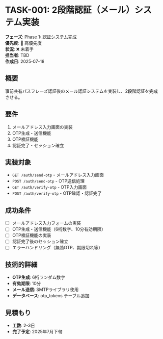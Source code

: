 # TASK-001: 2段階認証（メール）システム実装

**フェーズ**: [Phase 1: 認証システム完成](../phases/phase1-authentication.md)  
**優先度**: 🔴 高優先度  
**状況**: ❌ 未着手  
**担当者**: TBD  
**作成日**: 2025-07-18

## 概要
事前共有パスフレーズ認証後のメール認証システムを実装し、2段階認証を完成させる。

## 要件
1. メールアドレス入力画面の実装
2. OTP生成・送信機能
3. OTP検証機能
4. 認証完了・セッション確立

## 実装対象
- `GET /auth/send-otp` - メールアドレス入力画面
- `POST /auth/send-otp` - OTP送信処理
- `GET /auth/verify-otp` - OTP入力画面
- `POST /auth/verify-otp` - OTP確認・認証完了

## 成功条件
- [ ] メールアドレス入力フォームの実装
- [ ] OTP生成・送信機能（6桁数字、10分有効期限）
- [ ] OTP検証機能の実装
- [ ] 認証完了後のセッション確立
- [ ] エラーハンドリング（無効OTP、期限切れ等）

## 技術的詳細
- **OTP生成**: 6桁ランダム数字
- **有効期限**: 10分
- **メール送信**: SMTPライブラリ使用
- **データベース**: otp_tokens テーブル追加

## 見積もり
- **工数**: 2-3日
- **完了予定**: 2025年7月下旬